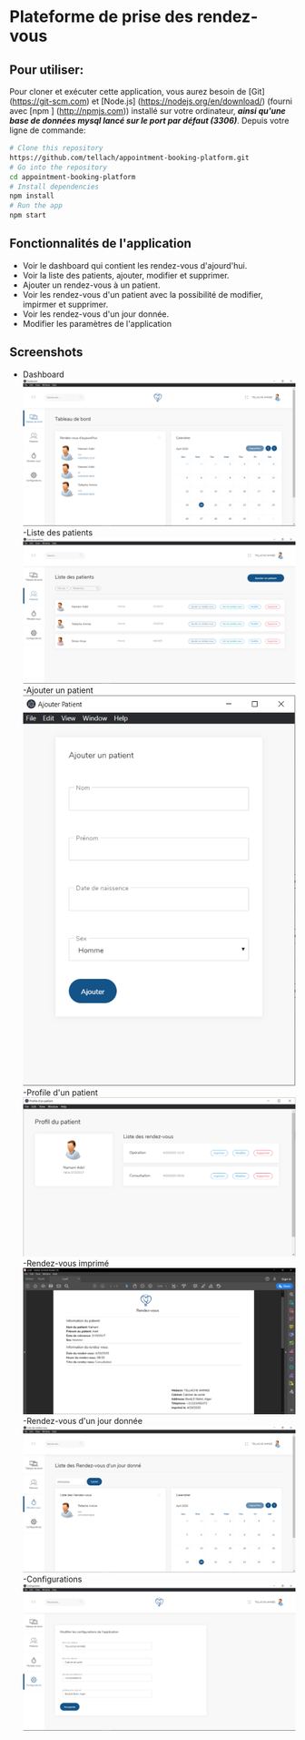 # Plateforme de prise des rendez-vous

## Pour utiliser:

Pour cloner et exécuter cette application, vous aurez besoin de [Git] (https://git-scm.com) et [Node.js] (https://nodejs.org/en/download/) (fourni avec [npm ] (http://npmjs.com)) installé sur votre ordinateur, ***ainsi qu'une base de données mysql lancé sur le port par défaut (3306)***. Depuis votre ligne de commande:

```bash
# Clone this repository
https://github.com/tellach/appointment-booking-platform.git
# Go into the repository
cd appointment-booking-platform
# Install dependencies
npm install
# Run the app
npm start
```

## Fonctionnalités de l'application 

- Voir le dashboard qui contient les rendez-vous d'ajourd'hui.
- Voir la liste des patients, ajouter, modifier et supprimer.
- Ajouter un rendez-vous à un patient.
- Voir les rendez-vous d'un patient avec la possibilité de modifier, impirmer et supprimer.
- Voir les rendez-vous d'un jour donnée.
- Modifier les paramètres de l'application

## Screenshots
- Dashboard
![](./screenshots/dashboard.PNG)
-Liste des patients
![](./screenshots/patients.PNG)
-Ajouter un patient
![](./screenshots/add-patient.PNG)
-Profile d'un patient
![](./screenshots/profile.PNG)
-Rendez-vous imprimé
![](./screenshots/printed-appointment.PNG)
-Rendez-vous d'un jour donnée
![](./screenshots/appointments.PNG)
-Configurations
![](./screenshots/configurations.PNG)